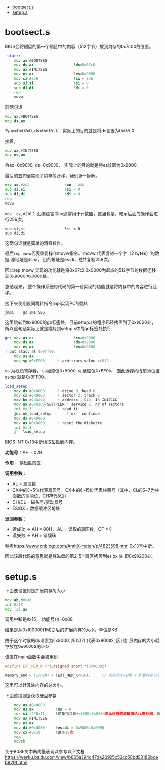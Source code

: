 
- [bootsect.s](#bootsects)
- [setup.s](#setups)

# bootsect.s
BIOS会将磁盘的第一个扇区中的内容（512字节）放到内存的0x7c00的位置。

```asm
_start:
	mov	ax,#BOOTSEG
	mov	ds,ax                  !ds=0x07c0
	mov	ax,#INITSEG
	mov	es,ax                  !es=0x9000
	mov	cx,#256                !cx = 256
	sub	si,si                  !si = 0
	sub	di,di                  !di = 0
	rep
	movw
```	
前两句话
```asm
mov	ax,#BOOTSEG
mov	ds,ax            
```
令ax=0x07c0, ds=0x07c0， 实际上的目的就是将ds设置为0x07c0

接着,
```asm
mov	ax,#INITSEG
mov	es,ax
```
令ax=0x9000, ds=0x9000，  实际上的目的就是将es设置为0x9000

最后的五句话实现了内存的迁移，我们逐一拆解。
```asm
mov	cx,#256                !cx = 256
sub	si,si                  !si = 0
sub	di,di                  !di = 0
rep
movw
```
```mov	cx,#256```： 汇编语言中cx通常用于计数器，这里也是，暗示后面的操作会进行256次。

```
sub	si,si                  !si = 0
sub	di,di
```
这两句话就是简单的清零操作。


最后```rep movw```代表重复操作movw指令。
movw 代表复制一个字（2 bytes）的数据
源地址是ds:si， 目的地址是es:di，总共复制256次。

因此rep movw 实现的功能就是将0x07c0:0x0000为起点的512字节的数据迁移到0x9000:0x0000处。

总结起来， 整个操作系统的代码的第一段实现的功能就是将内存中的内容进行迁移。

接下来使用段间跳转指令jmpi实现PC的跳转
```asm
jmpi	go,INITSEG
```
这里跳转到0x9000的go标签处，目前setup.s的程序已经拷贝到了0x9000处， 所以这句话实际上就是跳转到setup.s中的go标签处执行

```asm
go:	mov	ax,cs                  !cs=0x9000
	mov	ds,ax                  !ds=0x9000
	mov	es,ax                  !es=0x9000
! put stack at 0x9ff00.
	mov	ss,ax
	mov	sp,#0xFF00		! arbitrary value >>512
```

ss 为栈段寄存器， ss被赋值0x9000, sp被赋值0xFF00， 因此选择的栈顶的位置ss:sp 就是0x9FF00。



```asm
load_setup:
	mov	dx,#0x0000		! drive 0, head 0
	mov	cx,#0x0002		! sector 2, track 0
	mov	bx,#0x0200		! address = 512, in INITSEG
	mov	ax,#0x0200+SETUPLEN	! service 2, nr of sectors
	int	0x13			! read it
	jnc	ok_load_setup		! ok - continue
	mov	dx,#0x0000
	mov	ax,#0x0000		! reset the diskette
	int	0x13
	j	load_setup
```
BIOS INT 0x13中断读取磁盘到内存。　

**功能号**：AH = 02H

**作用**： 读磁盘扇区：

**调用参数**：
- AL = 扇区数
- CX中的0~5位代表扇区号，CX中的6~15位代表柱面号（其中，CL的6~7为柱面数的高两位，CH存低8位）
- DH/DL = 磁头号/驱动器号
- ES:BX = 数据缓冲区地址

**返回参数**：

- 读成功 ⇒ AH = 00H， AL = 读取的扇区数，CF = 0
- 读失败 ⇒ AH = 错误码

参考https://www.cnblogs.com/AmitX-moten/p/4823598.html 0x13号中断。

因此该段代码的意思就是将磁盘的第2-5个扇区拷贝到es:bx 处 即0x90200处。

# setup.s

下面要设置的是扩展内存的大小
```asm
mov	ah,#0x88
int	0x15
mov	[2],ax
```
调用中断是0x15， 功能号ah=0x88

结果是从0x100000(1M)之后的扩展内存的大小，单位是KB

由于这个时候的ds设置为0x9000, 所以[2] 代表0x90002, 因此扩展内存的大小就存放在0x90002地址处

该值在main函数中会被用到

```c
#define EXT_MEM_K (*(unsigned short *)0x90002)

memory_end = (1<<20) + (EXT_MEM_K<<10);     // 内存大小=1Mb + 扩展内存(k)* 1kb（1024 byte)
```

这里可以计算处内存的总大小。


下面这段则是获取硬盘参数
```asm
	mov	ax,#0x0000
	mov	ds,ax          !ds = 0
	lds	si,[4*0x41]    !这条指令将0x0000:0x0104单元存放的值赋值给si寄存器，将0x0000:0x0106单元存放的值赋给ds寄存器
	mov	ax,#INITSEG
	mov	es,ax
	mov	di,#0x0080     !es:di = 0x9000:0x0090
	mov	cx,#0x10       !循环16次
	rep
	movsb
```    
关于8086的中断向量表可以参考以下文档
https://wenku.baidu.com/view/b865a394c47da26925c52cc58bd63186bceb929f.html